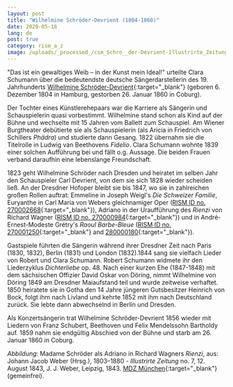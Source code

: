 ```yaml
---
layout: post
title: "Wilhelmine Schröder-Devrient (1804-1860)"
date: 2020-05-18
lang: de
post: true
category: rism_a_z
image: /uploads/_processed_/csm_Schro__der-Devrient-Illustrirte_Zeitung__1843__07_013_4_Adriano_9e256ca086.png
---
```



"Das ist ein gewaltiges Weib – in der Kunst mein Ideal!" urteilte Clara Schumann über die bedeutendste deutsche Sängerdarstellerin des 19. Jahrhunderts [Wilhelmine Schröder-Devrient](https://opac.rism.info/search?View=rism&q=Schr%C3%B6der+Devrient+Wilhelmine&Language=en){:target="_blank"} (geboren 6. Dezember 1804 in Hamburg, gestorben 26. Januar 1860 in Coburg).

Der Tochter eines Künstlerehepaars war die Karriere als Sängerin und Schauspielerin quasi vorbestimmt. Wilhelmine stand schon als Kind auf der Bühne und wechselte mit 15 Jahren vom Ballett zum Schauspiel. Am Wiener Burgtheater debütierte sie als Schauspielerin (als Aricia in Friedrich von Schillers _Phädra_) und studierte dann Gesang. 1822 übernahm sie die Titelrolle in Ludwig van Beethovens _Fidelio_. Clara Schumann wohnte 1839 einer solchen Aufführung bei und fällt o.g. Aussage. Die beiden Frauen verband daraufhin eine lebenslange Freundschaft.

1823 geht Wilhelmine Schröder nach Dresden und heiratet im selben Jahr den Schauspieler Carl Devrient, von dem sie sich 1828 wieder scheiden ließ. An der Dresdner Hofoper bleibt sie bis 1847, wo sie in zahlreichen großen Rollen auftrat: Emmeline in Joseph Weigl's _Die Schweizer Familie_, Euryanthe in Carl Maria von Webers gleichnamiger Oper ([RISM ID no. 270002668](https://opac.rism.info/search?id=270002668&View=rism){:target="_blank"}), Adriano in der Uraufführung des _Rienzi_ von Richard Wagner ([RISM ID no. 270000984](https://opac.rism.info/search?id=270000984&View=rism){:target="_blank"}) und in André-Ernest-Modeste Grétry's _Raoul Barbe-Bleue_ ([RISM ID no. 270001250](https://opac.rism.info/search?id=270001250&View=rism){:target="_blank"} and [280000180](https://opac.rism.info/search?id=280000180&View=rism){:target="_blank"}).

Gastspiele führten die Sängerin während ihrer Dresdner Zeit nach Paris (1830, 1832), Berlin (1831) und London (1832).1844 sang sie vielfach Lieder von Robert und Clara Schumann. Robert Schumann widmete ihr den Liederzyklus _Dichterliebe_ op. 48. Nach einer kurzen Ehe (1847-1848) mit dem sächsischen Offizier David Oskar von Döring, nimmt Wilhelmine von Döring 1849 am Dresdner Maiaufstand teil und wurde zeitweise verhaftet. 1850 heiratete sie in Gotha den 14 Jahre jüngeren Gutsbesitzer Heinrich von Bock, folgt ihm nach Livland und kehrte 1852 mit ihm nach Deutschland zurück. Sie lebte dann abwechselnd in Berlin und Dresden.

Als Konzertsängerin trat Wilhelmine Schröder-Devrient 1856 wieder mit Liedern von Franz Schubert, Beethoven und Felix Mendelssohn Bartholdy auf. 1859 nahm sie endgültig Abschied von der Bühne und starb am 26. Januar 1860 in Coburg.


_Abbildung_: Madame Schröder als Adriano in Richard Wagners _Rienzi_, aus: Johann Jacob Weber (Hrsg.), 1803–1880 - _Illustrirte Zeitung_ no. 7, 12. August 1843, J. J. Weber, Leipzig, 1843. [MDZ München](https://commons.wikimedia.org/w/index.php?curid=34793830){:target="_blank"} (gemeinfrei).



<script type="text/javascript">var switchTo5x=true;</script><script type="text/javascript" src="http://w.sharethis.com/button/buttons.js"></script><script type="text/javascript">stLight.options({publisher: "9b601438-1ce1-49d8-bfd7-9cff5df54c17", doNotHash: false, doNotCopy: false, hashAddressBar: false});</script>